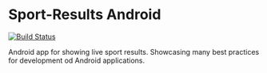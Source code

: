 # Sport-Results Android

[![Build Status](https://travis-ci.org/angelkjos/SportResultsAndroid.svg?branch=master)](https://travis-ci.org/angelkjos/SportResultsAndroid)

Android app for showing live sport results. Showcasing many best practices for development od Android applications.

